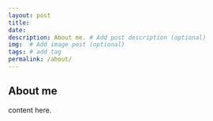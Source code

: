 ```yaml
---
layout: post
title: 
date: 
description: About me. # Add post description (optional)
img:  # Add image post (optional)
tags: # add tag
permalink: /about/
---
```


## About me

content here.
